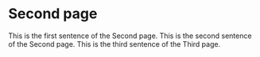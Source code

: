 # Second page

This is the first sentence of the Second page. This is the second sentence of the Second page. This is the third sentence of the Third page.

